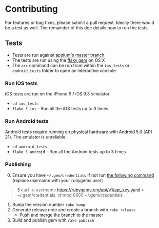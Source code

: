 # Contributing

For features or bug fixes, please submit a pull request. Ideally there would be a test as well. The remainder of this doc details how to run the tests.

## Tests

- Tests are run against [appium's master branch](https://github.com/appium/appium/blob/master/docs/en/contributing-to-appium/appium-from-source.md)
- The tests are run using the [flaky gem](https://github.com/appium/flaky) on OS X
- The `arc` command can be run from within the `ios_tests` or `android_tests` folder to open an interactive console

### Run iOS tests

iOS tests are run on the iPhone 6 / iOS 9.3 simulator.

- `cd ios_tests`
- `flake 3 ios` - Run all the iOS tests up to 3 times

### Run Android tests

Android tests require running on physical hardware with Android 5.0 (API 21). The emulator is unreliable.

- `cd android_tests`
- `flake 3 android` - Run all the Android tests up to 3 times

### Publishing

0. Ensure you have `~/.gem/credentials` If not run [the following command](http://guides.rubygems.org/make-your-own-gem/) (replace username with your rubygems user)
> $ curl -u username https://rubygems.org/api/v1/api_key.yaml >
~/.gem/credentials; chmod 0600 ~/.gem/credentials

1. Bump the version number `rake bump`
2. Generate release note and create a branch with `rake release`
    - Push and merge the branch to the master
3. Build and publish gem with `rake publish`
